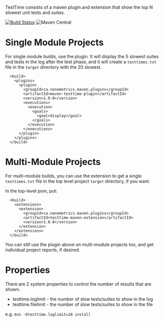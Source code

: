 TestTime consists of a maven plugin and extension that show the top N slowest unit tests and suites.

[![Build Status](https://travis-ci.com/nanometrics/maven-testtime.svg?branch=develop)](https://travis-ci.com/nanometrics/maven-testtime)
![Maven Central](https://img.shields.io/maven-central/v/ca.nanometrics.maven.plugins/maven-testtime-parent.svg)

# Single Module Projects

For single module builds, use the plugin. It will display the 5 slowest suites and tests in the log
after the test phase, and it will create a `testtimes.txt` file in the `target` directory
with the 20 slowest.

```
  <build>
    <plugins>
      <plugin>
        <groupId>ca.nanometrics.maven.plugins</groupId>
        <artifactId>maven-testtime-plugin</artifactId>
        <version>1.0.0</version>
        <executions>
          <execution>
            <goals>
              <goal>display</goal>
            </goals>
          </execution>
        </executions>
      </plugin>
    </plugins>
  </build>
```

# Multi-Module Projects

For multi-module builds, you can use the extension to get a single `testtimes.txt` file in the top level
project `target` directory, if you want.

In the top-level pom, put:

```
  <build>
    <extensions>
      <extension>
        <groupId>ca.nanometrics.maven.plugins</groupId>
        <artifactId>testtime-maven-extension</artifactId>
        <version>1.0.0</version>
      </extension>
    </extensions>
  </build>
```

You can still use the plugin above on multi-module projects too, and get individual project reports, if desired.

# Properties

There are 2 system properties to control the number of results that are shown.

* testtime.loglimit  - the number of slow tests/suites to show in the log
* testtime.filelimit - the number of slow tests/suites to show in the file

e.g. `mvn -Dtesttime.loglimit=10 install`

